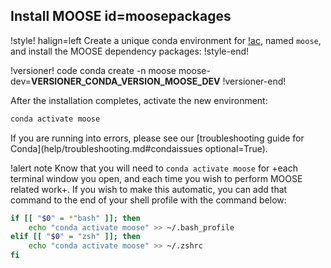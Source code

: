## Install MOOSE id=moosepackages

!style! halign=left
Create a unique conda environment for [!ac](MOOSE), named `moose`, and install the MOOSE dependency
packages:
!style-end!

!versioner! code
conda create -n moose moose-dev=__VERSIONER_CONDA_VERSION_MOOSE_DEV__
!versioner-end!

After the installation completes, activate the new environment:

```bash
conda activate moose
```

If you are running into errors, please see our
[troubleshooting guide for Conda](help/troubleshooting.md#condaissues optional=True).

!alert note
Know that you will need to `conda activate moose` for +each terminal window you open, and each time
you wish to perform MOOSE related work+. If you wish to make this automatic, you can add that
command to the end of your shell profile with the command below:

```bash
if [[ "$0" = *"bash" ]]; then
    echo "conda activate moose" >> ~/.bash_profile
elif [[ "$0" = "zsh" ]]; then
    echo "conda activate moose" >> ~/.zshrc
fi
```
